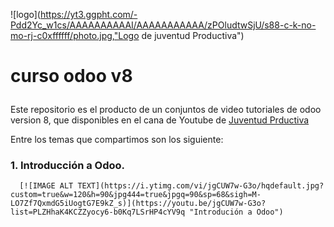 ![logo](https://yt3.ggpht.com/-Pdd2Yc_w1cs/AAAAAAAAAAI/AAAAAAAAAAA/zPOludtwSjU/s88-c-k-no-mo-rj-c0xffffff/photo.jpg,"Logo de juventud Productiva")  
# curso odoo v8 <p>
Este repositorio es el producto de un conjuntos de video tutoriales de odoo version 8,
que disponibles en el cana de Youtube de [Juventud Prductiva](https://www.youtube.com/watch?v=jgCUW7w-G3o&list=PLZHhaK4KCZZyocy6-b0Kq7LSrHP4cYV9q)<p>
Entre los temas que compartimos son los siguiente:<p>

### 1. Introducción a Odoo. 
      [![IMAGE ALT TEXT](https://i.ytimg.com/vi/jgCUW7w-G3o/hqdefault.jpg?custom=true&w=120&h=90&jpg444=true&jpgq=90&sp=68&sigh=M-LO7Zf7QxmdG5iUogtG7E9kZ_s)](https://youtu.be/jgCUW7w-G3o?list=PLZHhaK4KCZZyocy6-b0Kq7LSrHP4cYV9q "Introdución a Odoo")

   
